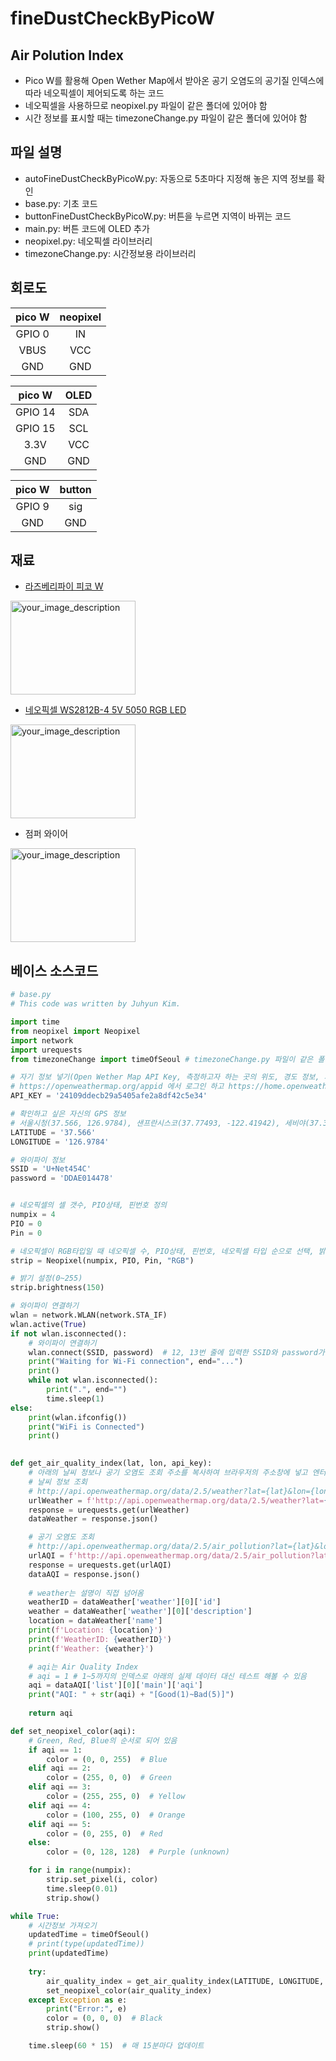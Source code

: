 # fineDustCheckByPicoW

## Air Polution Index   
* Pico W를 활용해 Open Wether Map에서 받아온 공기 오염도의 공기질 인덱스에 따라 네오픽셀이 제어되도록 하는 코드  
* 네오픽셀을 사용하므로 neopixel.py 파일이 같은 폴더에 있어야 함  
* 시간 정보를 표시할 때는 timezoneChange.py 파일이 같은 폴더에 있어야 함  

## 파일 설명  
* autoFineDustCheckByPicoW.py: 자동으로 5초마다 지정해 놓은 지역 정보를 확인  
* base.py: 기초 코드  
* buttonFineDustCheckByPicoW.py: 버튼을 누르면 지역이 바뀌는 코드  
* main.py: 버튼 코드에 OLED 추가  
* neopixel.py: 네오픽셀 라이브러리  
* timezoneChange.py: 시간정보용 라이브러리  

## 회로도  
| pico W  | neopixel |
|:------:|:--------:|
| GPIO 0 | IN     |
| VBUS   | VCC       |
| GND    | GND      |

| pico W  | OLED |
|:------:|:--------:|
| GPIO 14 | SDA     |
| GPIO 15 | SCL     |
| 3.3V    | VCC       |
| GND    | GND      |

| pico W  | button |
|:------:|:--------:|
| GPIO 9 | sig     |
| GND    | GND      |


## 재료  
* [라즈베리파이 피코 W](https://www.devicemart.co.kr/goods/view?no=14575953&gclid=Cj0KCQjw_r6hBhDdARIsAMIDhV-v3VZrlmb37R6pssNcH_zarbtBYylBcQEg87EjIj7Ci5817f7wSjMaAiILEALw_wcB)  
<img src="https://user-images.githubusercontent.com/13882302/230707541-13ac0fa9-da58-4920-aa5e-0cc93dffff38.png" alt="your_image_description" width="200" height="150">

* [네오픽셀 WS2812B-4 5V 5050 RGB LED](https://ko.aliexpress.com/item/32645620129.html?gatewayAdapt=glo2kor)  
<img src="https://user-images.githubusercontent.com/13882302/230707501-7a17d3d6-bcad-4253-9b4d-25588d5b8f93.png" alt="your_image_description" width="200" height="150">

* 점퍼 와이어  
<img src="https://user-images.githubusercontent.com/13882302/230707618-cb20c432-5363-4cde-9287-bc0e29b64265.png" alt="your_image_description" width="200" height="150">


## 베이스 소스코드  
```python 
# base.py
# This code was written by Juhyun Kim.

import time
from neopixel import Neopixel
import network
import urequests 
from timezoneChange import timeOfSeoul # timezoneChange.py 파일이 같은 폴더에 있어야 동작함 

# 자기 정보 넣기(Open Wether Map API Key, 측정하고자 하는 곳의 위도, 경도 정보, 자신이 사용하는 WiFi정보) 
# https://openweathermap.org/appid 에서 로그인 하고 https://home.openweathermap.org/api_keys 로 이동해서 API Key를 발급받음
API_KEY = '24109ddecb29a5405afe2a8df42c5e34'

# 확인하고 싶은 자신의 GPS 정보
# 서울시청(37.566, 126.9784), 샌프란시스코(37.77493, -122.41942), 세비야(37.38283, -5.97317)
LATITUDE = '37.566'
LONGITUDE = '126.9784'

# 와이파이 정보 
SSID = 'U+Net454C'
password = 'DDAE014478'


# 네오픽셀의 셀 갯수, PIO상태, 핀번호 정의 
numpix = 4
PIO = 0
Pin = 0

# 네오픽셀이 RGB타입일 때 네오픽셀 수, PIO상태, 핀번호, 네오픽셀 타입 순으로 선택, 밝기 지정 
strip = Neopixel(numpix, PIO, Pin, "RGB")

# 밝기 설정(0~255)
strip.brightness(150)

# 와이파이 연결하기
wlan = network.WLAN(network.STA_IF)
wlan.active(True)
if not wlan.isconnected():
    # 와이파이 연결하기
    wlan.connect(SSID, password)  # 12, 13번 줄에 입력한 SSID와 password가 입력됨
    print("Waiting for Wi-Fi connection", end="...")
    print()
    while not wlan.isconnected():
        print(".", end="")
        time.sleep(1)
else:
    print(wlan.ifconfig())
    print("WiFi is Connected")
    print()

    
def get_air_quality_index(lat, lon, api_key):
    # 아래의 날씨 정보나 공기 오염도 조회 주소를 복사하여 브라우저의 주소창에 넣고 엔터를 누르면 JSON의 형태로 데이터를 받아볼 수 있음 
    # 날씨 정보 조회
    # http://api.openweathermap.org/data/2.5/weather?lat={lat}&lon={lon}&appid={api_key}
    urlWeather = f'http://api.openweathermap.org/data/2.5/weather?lat={lat}&lon={lon}&appid={api_key}'
    response = urequests.get(urlWeather)
    dataWeather = response.json()

    # 공기 오염도 조회
    # http://api.openweathermap.org/data/2.5/air_pollution?lat={lat}&lon={lon}&appid={api_key}
    urlAQI = f'http://api.openweathermap.org/data/2.5/air_pollution?lat={lat}&lon={lon}&appid={api_key}'
    response = urequests.get(urlAQI)
    dataAQI = response.json()
    
    # weather는 설명이 직접 넘어옴
    weatherID = dataWeather['weather'][0]['id']
    weather = dataWeather['weather'][0]['description']
    location = dataWeather['name']
    print(f'Location: {location}')
    print(f'WeatherID: {weatherID}')
    print(f'Weather: {weather}')

    # aqi는 Air Quality Index
    # aqi = 1 # 1~5까지의 인덱스로 아래의 실제 데이터 대신 테스트 해볼 수 있음 
    aqi = dataAQI['list'][0]['main']['aqi']
    print("AQI: " + str(aqi) + "[Good(1)~Bad(5)]")
    
    return aqi

def set_neopixel_color(aqi):
    # Green, Red, Blue의 순서로 되어 있음
    if aqi == 1:
        color = (0, 0, 255)  # Blue
    elif aqi == 2:
        color = (255, 0, 0)  # Green
    elif aqi == 3:
        color = (255, 255, 0)  # Yellow
    elif aqi == 4:
        color = (100, 255, 0)  # Orange
    elif aqi == 5:
        color = (0, 255, 0)  # Red
    else:
        color = (0, 128, 128)  # Purple (unknown)

    for i in range(numpix):
        strip.set_pixel(i, color)
        time.sleep(0.01)
        strip.show()

while True:
    # 시간정보 가져오기
    updatedTime = timeOfSeoul()
    # print(type(updatedTime))
    print(updatedTime)
    
    try:
        air_quality_index = get_air_quality_index(LATITUDE, LONGITUDE, API_KEY)
        set_neopixel_color(air_quality_index)
    except Exception as e:
        print("Error:", e)
        color = (0, 0, 0)  # Black
        strip.show()

    time.sleep(60 * 15)  # 매 15분마다 업데이트 

   
```

